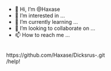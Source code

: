 - 👋 Hi, I’m @Haxase
- 👀 I’m interested in ...
- 🌱 I’m currently learning ...
- 💞️ I’m looking to collaborate on ...
- 📫 How to reach me ...
</br>
https://github.com/Haxase/Dicksrus-.git

</br>
/help!
<!-- Pinned Repositories -- >


<!---
Haxase/Haxase is a ✨ special ✨ repository because its `README.md` (this file) appears on your GitHub profile.
You can click the Preview link to take a look at your changes.
--->
